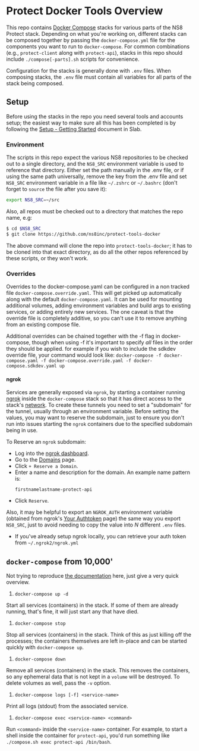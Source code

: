 
# Protect Docker Tools Overview

This repo contains [Docker Compose](https://docs.docker.com/compose/) stacks for various parts of the NS8 Protect stack. Depending on what you're working on, different stacks can be composed together by passing the `docker-compose.yml` file for the components you want to run to `docker-compose`. For common combinations (e.g., `protect-client` along with `protect-api`), stacks in this repo should include `./compose[-parts].sh` scripts for convenience.

Configuration for the stacks is generally done with `.env` files.  When composing stacks, the `.env` file must contain all variables for all parts of the stack being composed.

## Setup

Before using the stacks in the repo you need several tools and accounts setup; the easiest way to make sure all this has been completed is by following the [Setup - Getting Started](https://ns8.slab.com/posts/setup-getting-started-sph7gsfr) document in Slab.

### Environment

The scripts in this repo expect the various NS8 repositories to be checked out to a single directory, and the `NS8_SRC` environment variable is used to reference that directory. Either set the path manually in the .env file, or if using the same path universally, remove the key from the .env file and set `NS8_SRC` environment variable in a file like `~/.zshrc` or `~/.bashrc` (don't forget to `source` the file after you save it):

```bash
export NS8_SRC=~/src
```

Also, all repos must be checked out to a directory that matches the repo name, e.g:

```bash
$ cd $NS8_SRC
$ git clone https://github.com/ns8inc/protect-tools-docker
```

The above command will clone the repo into `protect-tools-docker`; it has to be cloned into that exact directory, as do all the other repos referenced by these scripts, or they won't work.

### Overrides

Overrides to the docker-compose.yaml can be configured in a non tracked file `docker-compose.override.yaml`. This will get picked up automatically along with the default `docker-compose.yaml`. It can be used for mounting additional volumes, adding environment variables and build args to existing services, or adding entirely new services. The one caveat is that the override file is completely additive, so you can't use it to remove anything from an existing compose file.

Additional overrides can be chained together with the -f flag in docker-compose, though when using -f it's important to specify _all_ files in the order they should be applied. for example if you wish to include the sdkdev override file, your command would look like: `docker-compose -f docker-compose.yaml -f docker-compose.override.yaml -f docker-compose.sdkdev.yaml up`

#### ngrok

Services are generally exposed via `ngrok`, by starting a container running [ngrok](https://hub.docker.com/r/wernight/ngrok/) inside the `docker-compose` stack so that it has direct access to the stack's [network](https://docs.docker.com/compose/networking/#specify-custom-networks). To create these tunnels you need to set a "subdomain" for the tunnel, usually through an environment variable. Before setting the values, you may want to reserve the subdomain, just to ensure you don't run into issues starting the `ngrok` containers due to the specified subdomain being in use.

To Reserve an `ngrok` subdomain:

- Log into the [ngrok dashboard](https://dashboard.ngrok.com/login).
- Go to the [Domains](https://dashboard.ngrok.com/endpoints/domains) page.
- Click `+ Reserve a Domain`.
- Enter a name and description for the domain. An example name pattern is:
    ```
    firstnamelastname-protect-api
    ```
- Click `Reserve`.

Also, it may be helpful to export an `NGROK_AUTH` environment variable (obtained from ngrok's [Your Authtoken](https://dashboard.ngrok.com/auth/your-authtoken) page) the same way you export `NS8_SRC`, just to avoid needing to copy the value into *N* different `.env` files.

- If you've already setup ngrok locally, you can retrieve your auth token from `~/.ngrok2/ngrok.yml`

## `docker-compose` from 10,000'

Not trying to reproduce [the documentation](https://docs.docker.com/compose/reference/overview/) here, just give a very quick overview.

1. `docker-compose up -d`

Start all services (containers) in the stack.  If some of them are already running, that's fine, it will just start any that have died.

1. `docker-compose stop`

Stop all services (containers) in the stack.  Think of this as just killing off the processes; the containers themselves are left in-place and can be started quickly with `docker-compose up`.

1. `docker-compose down`

Remove all services (containers) in the stack. This removes the containers, so any ephemeral data that is not kept in a `volume` will be destroyed. To delete volumes as well, pass the `-v` option.

1. `docker-compose logs [-f] <service-name>`

Print all logs (stdout) from the associated service.

1. `docker-compose exec <service-name> <command>`

Run `<command>` inside the `<service-name>` container.  For example, to start a shell inside the container for `protect-api`, you'd run something like `./compose.sh exec protect-api /bin/bash`.
